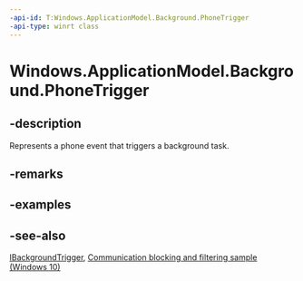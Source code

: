 ```yaml
---
-api-id: T:Windows.ApplicationModel.Background.PhoneTrigger
-api-type: winrt class
---
```


<!-- Class syntax.
public class PhoneTrigger : Windows.ApplicationModel.Background.IBackgroundTrigger, Windows.ApplicationModel.Background.IPhoneTrigger
-->

# Windows.ApplicationModel.Background.PhoneTrigger

## -description

Represents a phone event that triggers a background task.

## -remarks

## -examples

## -see-also

[IBackgroundTrigger](ibackgroundtrigger.md), [Communication blocking and filtering sample (Windows 10)](https://go.microsoft.com/fwlink/p/?LinkId=624164)
